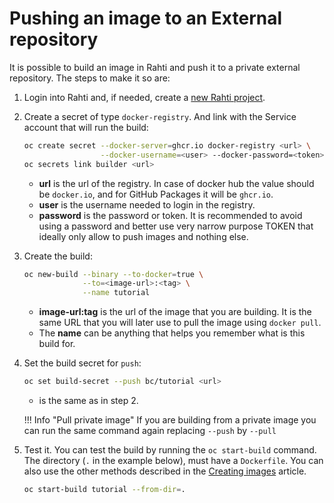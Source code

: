 # Pushing an image to an External repository

It is possible to build an image in Rahti and push it to a private external repository. The steps to make it so are:

1. Login into Rahti and, if needed, create a [new Rahti project](cloud/rahti/usage/projects_and_quota.md#creating-a-project).

2. Create a secret of type `docker-registry`. And link with the Service account that will run the build:

    ```sh
    oc create secret --docker-server=ghcr.io docker-registry <url> \
                     --docker-username=<user> --docker-password=<token>
    oc secrets link builder <url>
    ```

    - **url** is the url of the registry. In case of docker hub the value should be `docker.io`, and for GitHub Packages it will be `ghcr.io`.
    - **user** is the username needed to login in the registry.
    - **password** is the password or token. It is recommended to avoid using a password and better use very narrow purpose TOKEN that ideally only allow to push images and nothing else.  

3. Create the build:

    ```sh
    oc new-build --binary --to-docker=true \
                 --to=<image-url>:<tag> \
                 --name tutorial
    ```

    * **image-url:tag** is the url of the image that you are building. It is the same URL that you will later use to pull the image using `docker pull`.
    * The **name** can be anything that helps you remember what is this build for.

4. Set the build secret for `push`:

    ```sh
    oc set build-secret --push bc/tutorial <url>
    ```

    * <url> is the same as in step 2.

    !!! Info "Pull private image"
        If you are building from a private image you can run the same command again replacing `--push` by `--pull`

5. Test it. You can test the build by running the `oc start-build` command. The directory (`.` in the example below), must have a `Dockerfile`. You can also use the other methods described in the [Creating images](./creating.md#using-the-inline-dockerfile-method) article.

    ```sh
    oc start-build tutorial --from-dir=.
    ```
